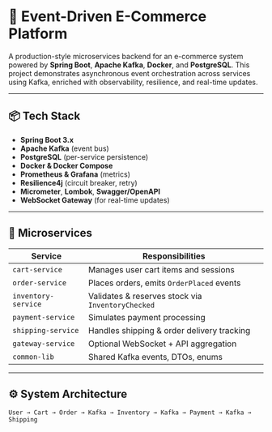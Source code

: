 # 🛒 Event-Driven E-Commerce Platform

A production-style microservices backend for an e-commerce system powered by **Spring Boot**, **Apache Kafka**, **Docker**, and **PostgreSQL**. This project demonstrates asynchronous event orchestration across services using Kafka, enriched with observability, resilience, and real-time updates.

---

## 📦 Tech Stack

- **Spring Boot 3.x**
- **Apache Kafka** (event bus)
- **PostgreSQL** (per-service persistence)
- **Docker & Docker Compose**
- **Prometheus & Grafana** (metrics)
- **Resilience4j** (circuit breaker, retry)
- **Micrometer**, **Lombok**, **Swagger/OpenAPI**
- **WebSocket Gateway** (for real-time updates)

---

## 🧱 Microservices

| Service           | Responsibilities                              |
|-------------------|------------------------------------------------|
| `cart-service`     | Manages user cart items and sessions          |
| `order-service`    | Places orders, emits `OrderPlaced` events     |
| `inventory-service`| Validates & reserves stock via `InventoryChecked` |
| `payment-service`  | Simulates payment processing                  |
| `shipping-service` | Handles shipping & order delivery tracking    |
| `gateway-service`  | Optional WebSocket + API aggregation          |
| `common-lib`       | Shared Kafka events, DTOs, enums              |

---

## ⚙️ System Architecture

```plaintext
User → Cart → Order → Kafka → Inventory → Kafka → Payment → Kafka → Shipping

